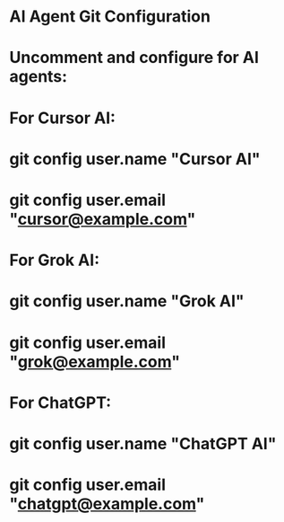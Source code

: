 # AI Agent Git Configuration
# Uncomment and configure for AI agents:

# For Cursor AI:
# git config user.name "Cursor AI"
# git config user.email "cursor@example.com"

# For Grok AI:
# git config user.name "Grok AI"
# git config user.email "grok@example.com"

# For ChatGPT:
# git config user.name "ChatGPT AI"
# git config user.email "chatgpt@example.com"
